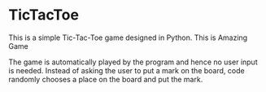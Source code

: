 # TicTacToe
This is a simple Tic-Tac-Toe game designed in Python.
This is Amazing Game

The game is automatically played by the program and hence no user input is needed.
Instead of asking the user to put a mark on the board, code randomly chooses a place on the board and put the mark.
